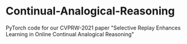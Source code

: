 # Continual-Analogical-Reasoning
PyTorch code for our CVPRW-2021 paper "Selective Replay Enhances Learning in Online Continual Analogical Reasoning"
